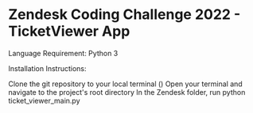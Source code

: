 # Zendesk Coding Challenge 2022 - TicketViewer App

Language Requirement:
Python 3


Installation Instructions:

Clone the git repository to your local terminal ()
Open your terminal and navigate to the project's root directory
In the Zendesk folder, run python ticket_viewer_main.py
